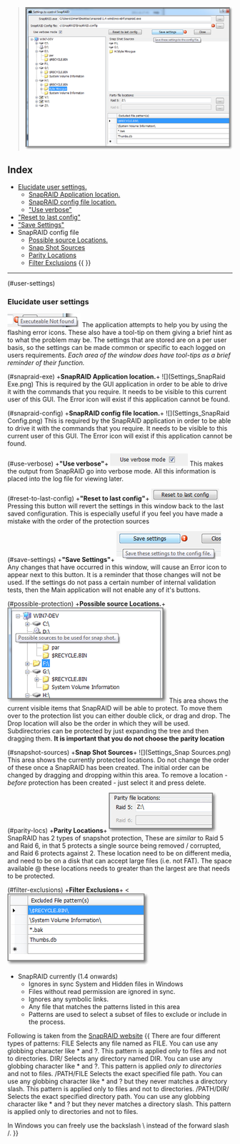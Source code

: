 >![](Settings_Settings.png)
## Index
* [Elucidate user settings.](#user-settings)
	* [SnapRAID Application location.](#snapraid-exe)
	* [SnapRAID config file location.](#snapraid-config)
	* ["Use verbose"](#use-verbose)
* ["Reset to last config"](#reset-to-last-config)
* ["Save Settings"](#save-settings)
* SnapRAID config file
	* [Possible source Locations.](#possible-protection)
	* [Snap Shot Sources](#snapshot-sources)
	* [Parity Locations](#parity-locs)
	* [Filter Exclusions](#filter-exclusions)
{{
}}
----
(#user-settings)
### Elucidate user settings
![](Settings_ErrorProviders.png) 
The application attempts to help you by using the flashing error icons. These also have a tool-tip on them giving a brief hint as to what the problem may be.
The settings that are stored are on a per user basis, so the settings can be made common or specific to each logged on users requirements.
_Each area of the window does have tool-tips as a brief reminder of their function._


(#snapraid-exe)
+**SnapRAID Application location.**+
![](Settings_SnapRaid Exe.png) 
This is required by the GUI application in order to be able to drive it with the commands that you require. It needs to be visible to this current user of this GUI. The Error icon will exist if this application cannot be found.


(#snapraid-config)
+**SnapRAID config file location.**+
![](Settings_SnapRaid Config.png)
This is required by the SnapRAID application in order to be able to drive it with the commands that you require. It needs to be visible to this current user of this GUI. The Error icon will exist if this application cannot be found.


(#use-verbose)
+**"Use verbose"**+
![](Settings_UseVerbose.png)
This makes the output from SnapRAID go into verbose mode. All this information is placed into the log file for viewing later.


(#reset-to-last-config)
+**"Reset to last config"**+
![](Settings_ResetToLast.png)
Pressing this button will revert the settings in this window back to the last saved configuration. This is especially useful if you feel you have made a mistake with the order of the protection sources


(#save-settings)
+**"Save Settings"**+
![](Settings_SaveSettings.png)
Any changes that have occurred in this window, will cause an Error icon to appear next to this button. It is a reminder that those changes will not be used. If the settings do not pass a certain number of internal validation tests, then the Main application will not enable any of it's buttons.


(#possible-protection)
+**Possible source Locations.**+
![](Settings_Sources.png)
This area shows the current visible items that SnapRAID will be able to protect. To move them over to the protection list you can either double click, or drag and drop. The Drop location will also be the order in which they will be used. Subdirectories can be protected by just expanding the tree and then dragging them.
**It is important that you do not choose the parity location**


(#snapshot-sources)
+**Snap Shot Sources**+
![](Settings_Snap Sources.png) 
This area shows the currently protected locations. Do not change the order of these once a SnapRAID has been created. The initial order can be changed by dragging and dropping within this area. To remove a location - _before_ protection has been created - just select it and press delete.


(#parity-locs)
+**Parity Locations**+
![](Settings_ParityFileLocs.png)
SnapRAID has 2 types of snapshot protection, These are _similar_ to Raid 5 and Raid 6, in that 5 protects a single source being removed / corrupted, and Raid 6 protects against 2. These location need to be on different media, and need to be on a disk that can accept large files (i.e. not FAT). The space available @ these locations needs to greater than the largest are that needs to be protected.


(#filter-exclusions)
+**Filter Exclusions**+
<![](Settings_ExcludedPatterns.png) 
* SnapRAID currently (1.4 onwards) 
	* Ignores in sync System and Hidden files in Windows
	* Files without read permission are ignored in sync.
	* Ignores any symbolic links.
	* Any file that matches the patterns listed in this area
	* Patterns are used to select a subset of files to exclude or include in the process.

Following is taken from the [SnapRAID website](http://snapraid.sourceforge.net/manual.html)
{{
There are four different types of patterns:
FILE
Selects any file named as FILE. You can use any globbing character like * and ?. This pattern is applied only to files and not to directories.
DIR/
Selects any directory named DIR. You can use any globbing character like * and ?. This pattern is applied _only to directories_ and not to files.
/PATH/FILE
Selects the exact specified file path. You can use any globbing character like * and ? but they never matches a directory slash. This pattern is applied only to files and not to directories.
/PATH/DIR/
Selects the exact specified directory path. You can use any globbing character like * and ? but they never matches a directory slash. This pattern is applied only to directories and not to files.

In Windows you can freely use the backslash \ instead of the forward slash /. 
}}
